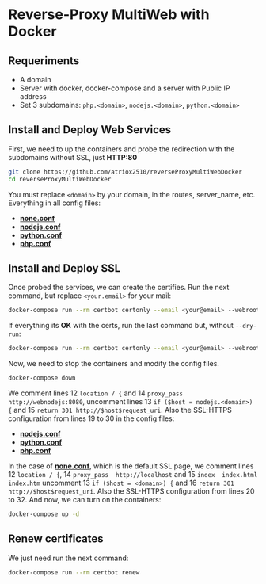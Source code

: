 # Reverse-Proxy MultiWeb with Docker
## Requeriments
* A domain
* Server with docker, docker-compose and a server with Public IP address
* Set 3 subdomains: ```php.<domain>```, ```nodejs.<domain>```, ```python.<domain>```

## Install and Deploy Web Services
First, we need to up the containers and probe the redirection with the subdomains without SSL, just **HTTP:80**
```bash
git clone https://github.com/atriox2510/reverseProxyMultiWebDocker
cd reverseProxyMultiWebDocker
```
You must replace ```<domain>``` by your domain, in the routes, server_name, etc. Everything in all config files:
* [**none.conf**](nginxrevproxy/conf/none.conf)
* [**nodejs.conf**](nginxrevproxy/conf/nodejs.conf)
* [**python.conf**](nginxrevproxy/conf/python.conf)
* [**php.conf**](nginxrevproxy/conf/php.conf)

## Install and Deploy SSL
Once probed the services, we can create the certifies. Run the next command, but replace ```<your.email>``` for your mail:
```bash
docker-compose run --rm certbot certonly --email <your@email> --webroot --webroot-path /var/www/certbot --dry-run -d <domain> -d nodejs.<domain> -d python.<domain> -d php.<domain> --agree-tos
```

If everything its **OK** with the certs, run the last command but, without ```--dry-run```:
```bash
docker-compose run --rm certbot certonly --email <your@email> --webroot --webroot-path /var/www/certbot -d <domain> -d nodejs.<domain> -d python.<domain> -d php.<domain> --agree-tos
```

Now, we need to stop the containers and modify the config files.
```bash
docker-compose down
```
We comment lines 12 ```location / {``` and 14 ```proxy_pass http://webnodejs:8080```, uncomment lines 13 ```if ($host = nodejs.<domain>) {``` and 15 ```return 301 http://$host$request_uri```. Also the SSL-HTTPS configuration from lines 19 to 30 in the config files:
* [**nodejs.conf**](nginxrevproxy/conf/nodejs.conf)
* [**python.conf**](nginxrevproxy/conf/python.conf)
* [**php.conf**](nginxrevproxy/conf/php.conf)

In the case of [**none.conf**](nginxrevproxy/conf/none.conf), which is the default SSL page, we comment lines 12 ```location / {```, 14 ```proxy_pass  http://localhost``` and 15 ```index  index.html index.htm``` uncomment 13 ```if ($host = <domain>) {``` and 16 ```return 301 http://$host$request_uri```. Also the SSL-HTTPS configuration from lines 20 to 32.
And now, we can turn on the containers:
```bash
docker-compose up -d
```

## Renew certificates
We just need run the next command:
```bash
docker-compose run --rm certbot renew
```
